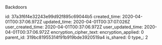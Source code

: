 Backdoors

id: 37a3f6f4e32243e99d92f895c69044b5
created_time: 2020-04-01T00:37:06.972Z
updated_time: 2020-04-01T00:37:07.026Z
user_created_time: 2020-04-01T00:37:06.972Z
user_updated_time: 2020-04-01T00:37:06.972Z
encryption_cipher_text: 
encryption_applied: 0
parent_id: 319bc81955314f91b919bde3920519a4
is_shared: 0
type_: 2